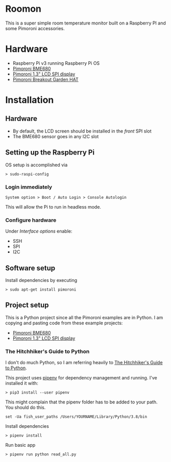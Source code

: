 # Roomon
This is a super simple room temperature monitor built on a Raspberry PI and some Pimoroni accessories. 

# Hardware
* Raspberry Pi v3 running Raspberry Pi OS
* [Pimoroni BME680](https://shop.pimoroni.com/products/bme680-breakout)
* [Pimoroni 1.3" LCD SPI display](https://shop.pimoroni.com/products/1-3-spi-colour-lcd-240x240-breakout)
* [Pimoroni Breakout Garden HAT](https://shop.pimoroni.com/products/breakout-garden-hat-i2c-spi)

# Installation 
## Hardware
* By default, the LCD screen should be installed in the *front* SPI slot
* The BME680 sensor goes in any I2C slot
  
## Setting up the Raspberry Pi 
OS setup is accomplished via 
```
> sudo-raspi-config
```

### Login immediately
```System option > Boot / Auto Login > Console Autologin```

This will allow the Pi to run in headless mode. 

### Configure hardware
Under *Interface options* enable:
* SSH
* SPI
* I2C

## Software setup
Install dependencies by executing
```
> sudo apt-get install pimoroni
```

## Project setup
This is a Python project since all the Pimoroni examples are in Python. I am copying and pasting code from these example projects:

* [Pimoroni BME680](https://github.com/pimoroni/bme680-python)
* [Pimoroni 1.3" LCD SPI display](https://github.com/pimoroni/st7789-python)

### The Hitchhiker's Guide to Python
I don't do much Python, so I am referring heavily to [The Hitchhiker's Guide to Python](https://docs.python-guide.org).

This project uses [pipenv](https://docs.python-guide.org/dev/virtualenvs/) for dependency management and running. I've installed it with:
``` 
> pip3 install --user pipenv 
```
This might complain that the pipenv folder has to be added to your path. You should do this.

```
set -Ua fish_user_paths /Users/YOURNAME/Library/Python/3.8/bin
```

Install dependencies 
```
> pipenv install
```

Run basic app
```
> pipenv run python read_all.py
```


